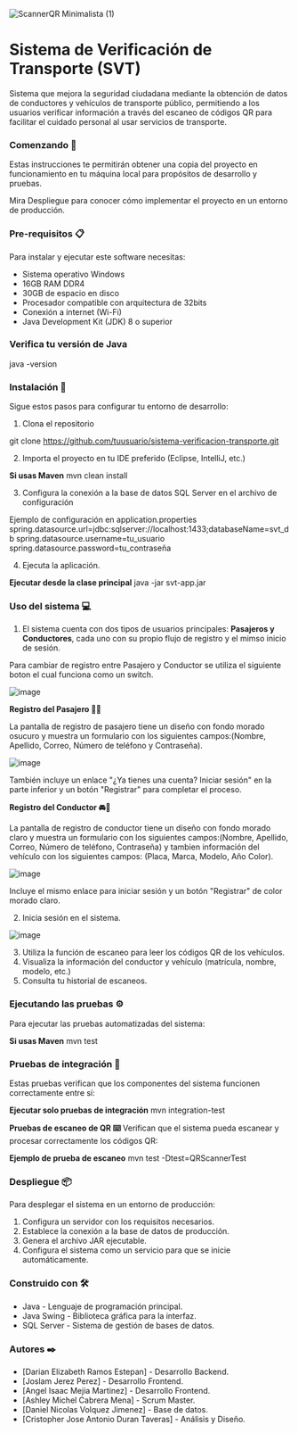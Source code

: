 ![ScannerQR Minimalista (1)](https://github.com/user-attachments/assets/20fa330b-c145-48de-a7db-d54ecebd815a)

# Sistema de Verificación de Transporte (SVT)

Sistema que mejora la seguridad ciudadana mediante la obtención de datos de conductores y vehículos de transporte público, permitiendo a los usuarios verificar información a través del escaneo de códigos QR para facilitar el cuidado personal al usar servicios de transporte.

### Comenzando 🚀
Estas instrucciones te permitirán obtener una copia del proyecto en funcionamiento en tu máquina local para propósitos de desarrollo y pruebas.

Mira Despliegue para conocer cómo implementar el proyecto en un entorno de producción.

### Pre-requisitos 📋

Para instalar y ejecutar este software necesitas:

- Sistema operativo Windows
- 16GB RAM DDR4
- 30GB de espacio en disco
- Procesador compatible con arquitectura de 32bits
- Conexión a internet (Wi-Fi)
- Java Development Kit (JDK) 8 o superior

### Verifica tu versión de Java
java -version

### Instalación 🔧

Sigue estos pasos para configurar tu entorno de desarrollo:

1. Clona el repositorio

 git clone https://github.com/tuusuario/sistema-verificacion-transporte.git

2. Importa el proyecto en tu IDE preferido (Eclipse, IntelliJ, etc.)

**Si usas Maven**
mvn clean install 

3. Configura la conexión a la base de datos SQL Server en el archivo de configuración

Ejemplo de configuración en application.properties
spring.datasource.url=jdbc:sqlserver://localhost:1433;databaseName=svt_db
spring.datasource.username=tu_usuario
spring.datasource.password=tu_contraseña

4. Ejecuta la aplicación. 

**Ejecutar desde la clase principal**
java -jar svt-app.jar

### Uso del sistema 💻

1. El sistema cuenta con dos tipos de usuarios principales: **Pasajeros y Conductores**, cada uno con su propio flujo de registro y el mimso inicio de sesión.

Para cambiar de registro entre Pasajero y Conductor se utiliza el siguiente boton el cual funciona como un switch.

![image](https://github.com/user-attachments/assets/dcdad72a-b633-431f-8879-a2358eda8a6a)


**Registro del Pasajero 🙋‍♂️**

La pantalla de registro de pasajero tiene un diseño con fondo morado osucuro y muestra un formulario con los siguientes campos:(Nombre, Apellido, Correo, Número de teléfono y Contraseña).

![image](https://github.com/user-attachments/assets/2efc14fe-a43b-45ce-af76-02407afe19a8)

También incluye un enlace "¿Ya tienes una cuenta? Iniciar sesión" en la parte inferior y un botón "Registrar" para completar el proceso.

**Registro del Conductor 🚘🚖**

La pantalla de registro de conductor tiene un diseño con fondo morado claro y muestra un formulario con los siguientes campos:(Nombre, Apellido, Correo, Número de teléfono, Contraseña) y tambien información del vehículo con los siguientes campos: (Placa, Marca, Modelo, Año Color).

 ![image](https://github.com/user-attachments/assets/3d33e0fd-4047-4aba-82d4-f79ae8dce765)

Incluye el mismo enlace para iniciar sesión y un botón "Registrar" de color morado claro.

2. Inicia sesión en el sistema.

![image](https://github.com/user-attachments/assets/1ddcb50e-d71c-484f-859e-087cf6db7c2b)

3. Utiliza la función de escaneo para leer los códigos QR de los vehículos.
4. Visualiza la información del conductor y vehículo (matrícula, nombre, modelo, etc.)
5. Consulta tu historial de escaneos.

### Ejecutando las pruebas ⚙️

Para ejecutar las pruebas automatizadas del sistema:

**Si usas Maven**
mvn test

### Pruebas de integración 🔩

Estas pruebas verifican que los componentes del sistema funcionen correctamente entre sí:

**Ejecutar solo pruebas de integración**
mvn integration-test

**Pruebas de escaneo de QR ⌨️**
Verifican que el sistema pueda escanear y procesar correctamente los códigos QR:

**Ejemplo de prueba de escaneo**
mvn test -Dtest=QRScannerTest

### Despliegue 📦

Para desplegar el sistema en un entorno de producción:

1.	Configura un servidor con los requisitos necesarios.
2.	Establece la conexión a la base de datos de producción.
3.	Genera el archivo JAR ejecutable.
4.	Configura el sistema como un servicio para que se inicie automáticamente.

### Construido con 🛠️
- Java - Lenguaje de programación principal.
- Java Swing - Biblioteca gráfica para la interfaz.
- SQL Server - Sistema de gestión de bases de datos.

### Autores ✒️
-	[Darian Elizabeth Ramos Estepan] - Desarrollo Backend.
-	[Joslam Jerez Perez] - Desarrollo Frontend.
-	[Angel Isaac Mejia Martinez] - Desarrollo Frontend.
-	[Ashley Michel Cabrera Mena] - Scrum Master.
-	[Daniel Nicolas Volquez Jimenez] - Base de datos.
-	[Cristopher Jose Antonio Duran Taveras] - Análisis y Diseño.
